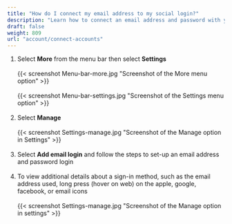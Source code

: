 ```yaml
---
title: "How do I connect my email address to my social login?"
description: "Learn how to connect an email address and password with your social account login in Planter"
draft: false
weight: 809
url: "account/connect-accounts"
---
```


1. Select **More** from the menu bar then select **Settings**<br /><br />
{{< screenshot Menu-bar-more.jpg "Screenshot of the More menu option" >}}<br /><br />
{{< screenshot Menu-bar-settings.jpg "Screenshot of the Settings menu option" >}}<br /><br />
2. Select **Manage**<br /><br />
{{< screenshot Settings-manage.jpg "Screenshot of the Manage option in Settings" >}}<br /><br />
3. Select **Add email login** and follow the steps to set-up an email address and password login<br /><br />
4. To view additional details about a sign-in method, such as the email address used, long press (hover on web) on the apple, google, facebook, or email icons<br /><br />
{{< screenshot Settings-manage.jpg "Screenshot of the Manage option in settings" >}}<br /><br />
